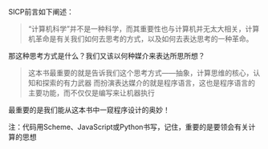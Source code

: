 SICP前言如下阐述：

   >“计算机科学”并不是一种科学，而其重要性也与计算机并无太大相关，计算机革命是有关我们如何去思考的方式，以及如何去表达思考的一种革命。
  
那这种思考方式是什么？我们又该以何种媒介来表达所思所想？

   >这本书最重要的就是告诉我们这个思考方式——抽象，计算思维的核心，认知和探索的有力武器
   >而扮演表达媒介的就是程序语言，这也是程序语言的主要功能，而不仅仅是编写来让机器执行
  
最重要的是我们能从这本书中一窥程序设计的奥妙！

注：代码用Scheme、JavaScript或Python书写，记住，重要的是要领会有关计算的思想

